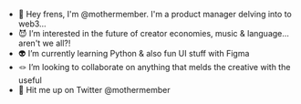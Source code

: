 - 👋 Hey frens, I'm @mothermember. I'm a product manager delving into to web3…
- 😈 I’m interested in the future of creator economies, music & language… aren't we all?!
- 👽 I’m currently learning Python & also fun UI stuff with Figma
- 🪢 I’m looking to collaborate on anything that melds the creative with the useful
- 🎯 Hit me up on Twitter @mothermember

<!---
mothermember/mothermember is a ✨ special ✨ repository because its `README.md` (this file) appears on your GitHub profile.
You can click the Preview link to take a look at your changes.
--->
